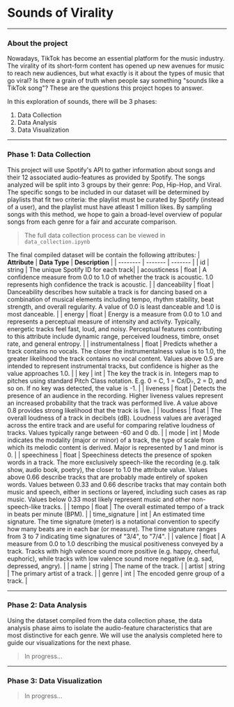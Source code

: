 # Sounds of Virality 

---
### About the project 
Nowadays, TikTok has become an essential platform for the music industry. The virality of its short-form content has opened up new avenues for music to reach new audiences, but what exactly is it about the types of music that go viral? Is there a grain of truth when people say something "sounds like a TikTok song"? These are the questions this project hopes to answer. 

In this exploration of sounds, there will be 3 phases:
1. Data Collection
2. Data Analysis 
3. Data Visualization 

--- 
### Phase 1: Data Collection
This project will use Spotify's API to gather information about songs and their 12 associated audio-features as provided by Spotify. The songs analyzed will be split into 3 groups by their genre: Pop, Hip-Hop, and Viral. The specific songs to be included in our dataset will be determined by playlists that fit two criteria: the playlist must be curated by Spotify (instead of a user), and the playlist must have atleast 1 million likes. By sampling songs with this method, we hope to gain a broad-level overview of popular songs from each genre for a fair and accurate comparison. 

> The full data collection process can be viewed in `data_collection.ipynb`

The final compiled dataset will be contain the following attributes:
| **Attribute** | **Data Type** | **Description** |
| -------- | ------- | ------- |
| id | string | The unique Spotify ID for each track|
| acousticness | float | A confidence measure from 0.0 to 1.0 of whether the track is acoustic. 1.0 represents high confidence the track is acoustic. |
| danceability | float | Danceability describes how suitable a track is for dancing based on a combination of musical elements including tempo, rhythm stability, beat strength, and overall regularity. A value of 0.0 is least danceable and 1.0 is most danceable. |
| energy | float | Energy is a measure from 0.0 to 1.0 and represents a perceptual measure of intensity and activity. Typically, energetic tracks feel fast, loud, and noisy. Perceptual features contributing to this attribute include dynamic range, perceived loudness, timbre, onset rate, and general entropy. |
| instrumentalness | float | Predicts whether a track contains no vocals. The closer the instrumentalness value is to 1.0, the greater likelihood the track contains no vocal content. Values above 0.5 are intended to represent instrumental tracks, but confidence is higher as the value approaches 1.0. |
| key | int | The key the track is in. Integers map to pitches using standard Pitch Class notation. E.g. 0 = C, 1 = C♯/D♭, 2 = D, and so on. If no key was detected, the value is -1. | 
| liveness | float | Detects the presence of an audience in the recording. Higher liveness values represent an increased probability that the track was performed live. A value above 0.8 provides strong likelihood that the track is live. |
| loudness | float | The overall loudness of a track in decibels (dB). Loudness values are averaged across the entire track and are useful for comparing relative loudness of tracks. Values typically range between -60 and 0 db. |
| mode | int | Mode indicates the modality (major or minor) of a track, the type of scale from which its melodic content is derived. Major is represented by 1 and minor is 0. |
| speechiness | float | Speechiness detects the presence of spoken words in a track. The more exclusively speech-like the recording (e.g. talk show, audio book, poetry), the closer to 1.0 the attribute value. Values above 0.66 describe tracks that are probably made entirely of spoken words. Values between 0.33 and 0.66 describe tracks that may contain both music and speech, either in sections or layered, including such cases as rap music. Values below 0.33 most likely represent music and other non-speech-like tracks. |
| tempo | float | The overall estimated tempo of a track in beats per minute (BPM). |
| time_signature | int | An estimated time signature. The time signature (meter) is a notational convention to specify how many beats are in each bar (or measure). The time signature ranges from 3 to 7 indicating time signatures of "3/4", to "7/4". |
| valence | float | A measure from 0.0 to 1.0 describing the musical positiveness conveyed by a track. Tracks with high valence sound more positive (e.g. happy, cheerful, euphoric), while tracks with low valence sound more negative (e.g. sad, depressed, angry). |
| name | string | The name of the track. |
| artist | string | The primary artist of a track. |
| genre | int | The encoded genre group of a track. |

---
### Phase 2: Data Analysis 
Using the dataset compiled from the data collection phase, the data analysis phase aims to isolate the audio-feature characteristics that are most distinctive for each genre. We will use the analysis completed here to guide our visualizations for the next phase. 

> In progress... 

---
### Phase 3: Data Visualization 
> In progress...